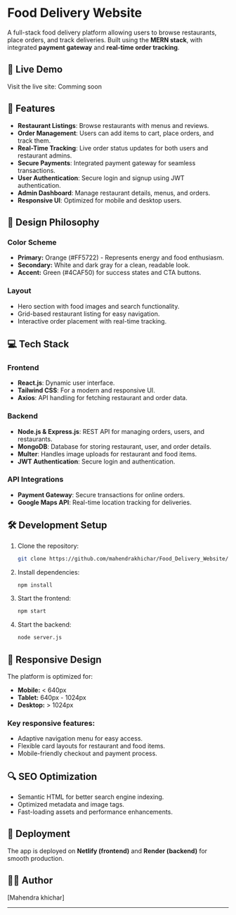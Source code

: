 # Food Delivery Website

A full-stack food delivery platform allowing users to browse restaurants, place orders, and track deliveries. Built using the **MERN stack**, with integrated **payment gateway** and **real-time order tracking**.


## 🌟 Live Demo

Visit the live site: Comming soon

## 🚀 Features

- **Restaurant Listings**: Browse restaurants with menus and reviews.
- **Order Management**: Users can add items to cart, place orders, and track them.
- **Real-Time Tracking**: Live order status updates for both users and restaurant admins.
- **Secure Payments**: Integrated payment gateway for seamless transactions.
- **User Authentication**: Secure login and signup using JWT authentication.
- **Admin Dashboard**: Manage restaurant details, menus, and orders.
- **Responsive UI**: Optimized for mobile and desktop users.

## 🎨 Design Philosophy

### **Color Scheme**
- **Primary:** Orange (#FF5722) - Represents energy and food enthusiasm.
- **Secondary:** White and dark gray for a clean, readable look.
- **Accent:** Green (#4CAF50) for success states and CTA buttons.

### **Layout**
- Hero section with food images and search functionality.
- Grid-based restaurant listing for easy navigation.
- Interactive order placement with real-time tracking.

## 💻 Tech Stack

### **Frontend**
- **React.js**: Dynamic user interface.
- **Tailwind CSS**: For a modern and responsive UI.
- **Axios**: API handling for fetching restaurant and order data.

### **Backend**
- **Node.js & Express.js**: REST API for managing orders, users, and restaurants.
- **MongoDB**: Database for storing restaurant, user, and order details.
- **Multer**: Handles image uploads for restaurant and food items.
- **JWT Authentication**: Secure login and authentication.

### **API Integrations**
- **Payment Gateway**: Secure transactions for online orders.
- **Google Maps API**: Real-time location tracking for deliveries.

## 🛠️ Development Setup

1. Clone the repository:
   ```bash
   git clone https://github.com/mahendrakhichar/Food_Delivery_Website/
   ```

2. Install dependencies:
   ```bash
   npm install
   ```

3. Start the frontend:
   ```bash
   npm start
   ```

4. Start the backend:
   ```bash
   node server.js
   ```

## 📱 Responsive Design

The platform is optimized for:
- **Mobile:** < 640px
- **Tablet:** 640px - 1024px
- **Desktop:** > 1024px

### Key responsive features:
- Adaptive navigation menu for easy access.
- Flexible card layouts for restaurant and food items.
- Mobile-friendly checkout and payment process.

## 🔍 SEO Optimization

- Semantic HTML for better search engine indexing.
- Optimized metadata and image tags.
- Fast-loading assets and performance enhancements.

## 🚀 Deployment

The app is deployed on **Netlify (frontend)** and **Render (backend)** for smooth production.

## 👨‍💻 Author

[Mahendra khichar]

---


